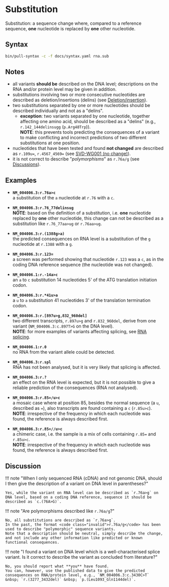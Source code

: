 # Substitution

<!-- ## Definition -->

Substitution: a sequence change where, compared to a reference sequence, **one** nucleotide is replaced by **one** other nucleotide.

## Syntax

```sh exec="true"
bin/pull-syntax -c -f docs/syntax.yaml rna.sub
```

## Notes

- all variants **should be** described on the DNA level; descriptions on the RNA and/or protein level may be given in addition.
- substitutions involving two or more consecutive nucleotides are described as deletion/insertions (delins) (see [Deletion/insertion](delins.md)).
- two substitutions separated by one or more nucleotides should be described individually and not as a "delins".
    - **exception**: two variants separated by one nucleotide, together affecting one amino acid, should be described as a "delins" (e.g., `r.142_144delinsugg` (`p.Arg48Trp`)).<br>
      **NOTE**: this prevents tools predicting the consequences of a variant to make conflicting and incorrect predictions of two different substitutions at one position.
- nucleotides that have been tested and found **not changed** are described as `r.109u=`, `r.4567_4569=` (see [SVD-WG001 (no change)](../../consultation/SVD-WG001.md)).
- it is not correct to describe "_polymorphisms_" as <code class="invalid">r.76a/g</code> (see [Discussions](#polymorphism)).

## Examples

- **`NM_004006.3:r.76a>c`**<br>
  a substitution of the `a` nucleotide at `r.76` with a `c`.

- **`NM_004006.3:r.76_77delinsug`**<br>
  **NOTE**: based on the definition of a substitution, i.e. **one** nucleotide replaced by **one** other nucleotide, this change can not be described as a substitution like <code class="invalid">r.76_77aa>ug</code> or <code class="invalid">r.76aa>ug</code>.

- **`NM_004006.3:r.(1388g>a)`**<br>
  the predicted consequences on RNA level is a substitution of the `g` nucleotide at `r.1388` with a `g`.

- **`NM_004006.3:r.123=`**<br>
  a screen was performed showing that nucleotide `r.123` was a `c`, as in the coding DNA reference sequence (the nucleotide was not changed).

- **`NM_004006.1:r.-14a>c`**<br>
  an `a` to `c` substitution 14 nucleotides 5' of the ATG translation initiation codon.

- **`NM_004006.3:r.*41u>a`**<br>
  a `u` to `a` substitution 41 nucleotides 3' of the translation termination codon.

- **`NM_004006.3:r.[897u>g,832_960del]`**<br>
  two different transcripts, `r.897u>g` and `r.832_960del`, derive from one variant (`NM_004006.3:c.897T>G` on the DNA level).<br>
  **NOTE**: for more examples of variants affecting splicing, see [RNA splicing](splicing.md).

- **`NM_004006.1:r.0`**<br>
  no RNA from the variant allele could be detected.

- **`NM_004006.3:r.spl`**<br>
  RNA has not been analysed, but it is very likely that splicing is affected.

- **`NM_004006.3:r.?`**<br>
  an effect on the RNA level is expected, but it is not possible to give a reliable prediction of the consequences (RNA not analysed).

- **`NM_004006.3:r.85=/u>c`**<br>
  a mosaic case where at position 85, besides the normal sequence (a `u`, described as `=`), also transcripts are found containing a `c` (`r.85u>c`).<br>
  **NOTE**: irrespective of the frequency in which each nucleotide was found, the reference is always described first.

- **`NM_004006.3:r.85=//u>c`**<br>
  a chimeric case, i.e. the sample is a mix of cells containing `r.85=` and `r.85u>c`.<br>
  **NOTE**: irrespective of the frequency in which each nucleotide was found, the reference is always described first.

## Discussion

!!! note "When I only sequenced RNA (cDNA) and not genomic DNA, should I then give the description of a variant on DNA level in parentheses?"

    Yes, while the variant on RNA level can be described as `r.76a>g` on DNA level, based on a coding DNA reference, sequence it should be described as `c.(76A>G)`.

<a id="polymorphism"></a>
!!! note "Are polymorphisms described like <code class="invalid">r.76a/g</code>?"

    No, all substitutions are described as `r.76a>g`.
    In the past, the format <code class="invalid">r.76a/g</code> has been used to describe "polymorphic" sequence variants.
    Note that a description should be neutral, simply describe the change, and not include any other information like predicted or known functional consequences.

!!! note "I found a variant on DNA level which is a well-characterised splice variant. Is it correct to describe the variant as concluded from literature?"

    No, you should report what **you** have found.
    You can, however, use the published data to give the predicted consequences on RNA/protein level, e.g., `NM_004006.3:c.3430C>T` &nbsp; `r.(3277_3432del)` &nbsp; `p.(Leu1093_Gln1144del)`.
